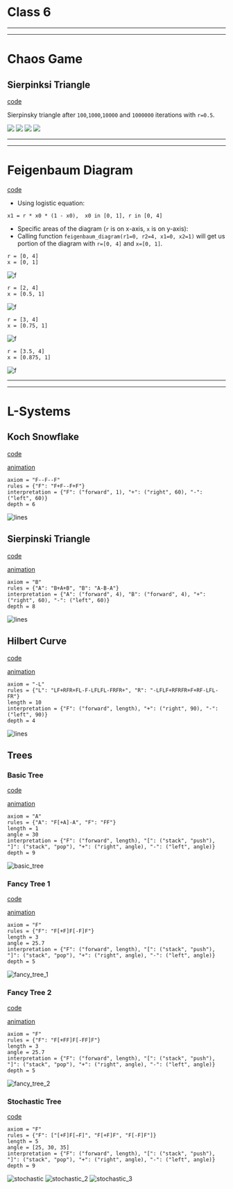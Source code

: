 # Class 6

---

---

# Chaos Game

## Sierpinksi Triangle

[code](code/chaos_game.py)

Sierpinsky triangle after `100`,`1000`,`10000` and `1000000` iterations with `r=0.5`.

![](code/img/chaos_game_sierpinski_r_0.5_after_100.bmp) ![](code/img/chaos_game_sierpinski_r_0.5_after_1000.bmp)
![](code/img/chaos_game_sierpinski_r_0.5_after_10000.bmp) ![](code/img/chaos_game_sierpinski_r_0.5_after_1000000.bmp)

---

---

# Feigenbaum Diagram

[code](code/feigenbaum_diagram.py)

- Using logistic equation:
```
x1 = r * x0 * (1 - x0),  x0 in [0, 1], r in [0, 4]
```

- Specific areas of the diagram (`r` is on x-axis, `x` is on y-axis):
 - Calling function `feigenbaum_diagram(r1=0, r2=4, x1=0, x2=1)` will get us portion of the diagram with `r=[0, 4]` and `x=[0, 1]`.

```
r = [0, 4]
x = [0, 1]
```
![f](code/img/feigenbaum_diagram_r1_0_r2_4_x1_0_x2_1.bmp)

```
r = [2, 4]
x = [0.5, 1]
```
![f](code/img/feigenbaum_diagram_r1_2_r2_4_x1_0.5_x2_1.bmp)

```
r = [3, 4]
x = [0.75, 1]
```
![f](code/img/feigenbaum_diagram_r1_3_r2_4_x1_0.75_x2_1.bmp)

```
r = [3.5, 4]
x = [0.875, 1]
```
![f](code/img/feigenbaum_diagram_r1_3.5_r2_4_x1_0.875_x2_1.bmp)


---

---

# L-Systems


## Koch Snowflake
[code](code/lsystems.py)

[animation](code/img/koch_snowflake_animate.svg)

```
axiom = "F--F--F"
rules = {"F": "F+F--F+F"}
interpretation = {"F": ("forward", 1), "+": ("right", 60), "-": ("left", 60)}
depth = 6
```

![lines](code/img/koch_snowflake.svg)


## Sierpinski Triangle
[code](code/lsystems.py)

[animation](code/img/sierpinski_triangle_animate.svg)

```
axiom = "B"
rules = {"A": "B+A+B", "B": "A-B-A"}
interpretation = {"A": ("forward", 4), "B": ("forward", 4), "+": ("right", 60), "-": ("left", 60)}
depth = 8
```

![lines](code/img/sierpinski_triangle.svg)


## Hilbert Curve
[code](code/lsystems.py)

[animation](code/img/hilbert_curve_animate.svg)

```
axiom = "-L"
rules = {"L": "LF+RFR+FL-F-LFLFL-FRFR+", "R": "-LFLF+RFRFR+F+RF-LFL-FR"}
length = 10
interpretation = {"F": ("forward", length), "+": ("right", 90), "-": ("left", 90)}
depth = 4
```

![lines](code/img/hilbert_curve.svg)


## Trees

### Basic Tree
[code](code/lsystems.py)

[animation](code/img/basic_tree_animate.svg)

```
axiom = "A"
rules = {"A": "F[+A]-A", "F": "FF"}
length = 1
angle = 30
interpretation = {"F": ("forward", length), "[": ("stack", "push"), "]": ("stack", "pop"), "+": ("right", angle), "-": ("left", angle)}
depth = 9
```

![basic_tree](code/img/basic_tree.svg)


### Fancy Tree 1
[code](code/lsystems.py)

[animation](code/img/fancy_tree_1_animate.svg)

```
axiom = "F"
rules = {"F": "F[+F]F[-F]F"}
length = 3
angle = 25.7
interpretation = {"F": ("forward", length), "[": ("stack", "push"), "]": ("stack", "pop"), "+": ("right", angle), "-": ("left", angle)}
depth = 5
```

![fancy_tree_1](code/img/fancy_tree_1.svg)


### Fancy Tree 2
[code](code/lsystems.py)

[animation](code/img/fancy_tree_2_animate.svg)

```
axiom = "F"
rules = {"F": "F[+FF]F[-FF]F"}
length = 3
angle = 25.7
interpretation = {"F": ("forward", length), "[": ("stack", "push"), "]": ("stack", "pop"), "+": ("right", angle), "-": ("left", angle)}
depth = 5
```

![fancy_tree_2](code/img/fancy_tree_2.svg)


### Stochastic Tree
[code](code/lsystems.py)

```
axiom = "F"
rules = {"F": ["[+F]F[−F]", "F[+F]F", "F[-F]F"]}
length = 5
angle = [25, 30, 35]
interpretation = {"F": ("forward", length), "[": ("stack", "push"), "]": ("stack", "pop"), "+": ("right", angle), "-": ("left", angle)}
depth = 9
```

![stochastic](code/img/fancy_tree_3_stochastic.svg)
![stochastic_2](code/img/fancy_tree_3_stochastic_2.svg)
![stochastic_3](code/img/fancy_tree_3_stochastic_3.svg)
